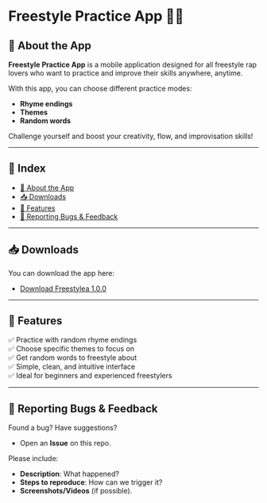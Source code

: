 # Freestyle Practice App 🎤🔥

## 📱 About the App

**Freestyle Practice App** is a mobile application designed for all freestyle rap lovers who want to practice and improve their skills anywhere, anytime. 

With this app, you can choose different practice modes:
- **Rhyme endings**
- **Themes**
- **Random words**

Challenge yourself and boost your creativity, flow, and improvisation skills!

---

## 📑 Index

- [📱 About the App](#-about-the-app)
- [📥 Downloads](#-downloads)
- [🚀 Features](#-features)
- [🐛 Reporting Bugs & Feedback](#-reporting-bugs--feedback)

---

## 📥 Downloads

You can download the app here:

- [Download Freestylea 1.0.0](https://github.com/mesegr/Freestylea_APP/releases/download/V1.0.0/Freestylea.apk)

---

## 🚀 Features

✅ Practice with random rhyme endings  
✅ Choose specific themes to focus on  
✅ Get random words to freestyle about  
✅ Simple, clean, and intuitive interface  
✅ Ideal for beginners and experienced freestylers 

---

## 🐛 **Reporting Bugs & Feedback**  
Found a bug? Have suggestions?  
- Open an **Issue** on this repo.  

Please include:  
- **Description**: What happened?  
- **Steps to reproduce**: How can we trigger it?  
- **Screenshots/Videos** (if possible).  
